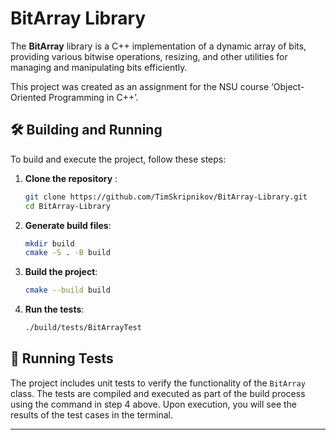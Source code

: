 # BitArray Library

The **BitArray** library is a C++ implementation of a dynamic array of bits, providing various bitwise operations, resizing, and other utilities for managing and manipulating bits efficiently.

This project was created as an assignment for the NSU course ‘Object-Oriented Programming in C++’.


## 🛠️ Building and Running

To build and execute the project, follow these steps:

1. **Clone the repository** :
   ```bash
   git clone https://github.com/TimSkripnikov/BitArray-Library.git
   cd BitArray-Library
   ```

2. **Generate build files**:
   ```bash
   mkdir build
   cmake -S . -B build
   ```

3. **Build the project**:
   ```bash
   cmake --build build
   ```

4. **Run the tests**:
   ```bash
   ./build/tests/BitArrayTest
   ```



## 🚀 Running Tests

The project includes unit tests to verify the functionality of the `BitArray` class. The tests are compiled and executed as part of the build process using the command in step 4 above. Upon execution, you will see the results of the test cases in the terminal.

---
